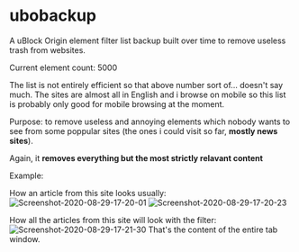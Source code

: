 # ubobackup
A uBlock Origin element filter list backup built over time to remove useless trash from websites. 

Current element count: 5000 

The list is not entirely efficient so that above number sort of... doesn't say much.
The sites are almost all in English and i browse on mobile so this list is probably only good for mobile browsing at the moment.

Purpose: to remove useless and annoying elements which nobody wants to see from some poppular sites (the ones i could visit so far, **mostly news sites**).

Again, it **removes everything but the most strictly relavant content**

Example: 

How an article from this site looks usually:
![Screenshot-2020-08-29-17-20-01](https://user-images.githubusercontent.com/70335589/91636173-3ce75980-ea1c-11ea-92da-d152981b4fcd.jpeg)
![Screenshot-2020-08-29-17-20-23](https://user-images.githubusercontent.com/70335589/91636202-7324d900-ea1c-11ea-9b8d-74291087b9a9.jpeg)

How all the articles from this site will look with the filter:
![Screenshot-2020-08-29-17-21-30](https://user-images.githubusercontent.com/70335589/91636231-a6fffe80-ea1c-11ea-808c-c5a8023bd8c3.jpeg)
That's the content of the entire tab window.
